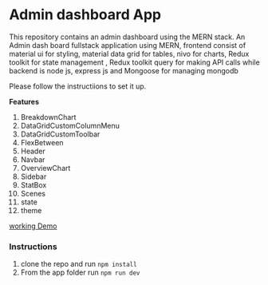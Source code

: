 # Admin dashboard App

This repository contains an admin dashboard using the MERN stack.
An Admin dash board fullstack application using MERN, frontend consist of material ui for styling, material
data grid for tables, nivo for charts, Redux toolkit for state management , Redux toolkit query for making
API calls while backend is node js, express js and Mongoose for managing mongodb

Please follow the instructiions to set it up.

**Features**

1. BreakdownChart
2. DataGridCustomColumnMenu
3. DataGridCustomToolbar
4. FlexBetween
5. Header
6. Navbar
7. OverviewChart
8. Sidebar
9. StatBox
10. Scenes
11. state
12. theme

[working Demo](https://admin-frontend-bz42.onrender.com/)

### Instructions

1. clone the repo and run `npm install `
2. From the app folder run `npm run dev`
